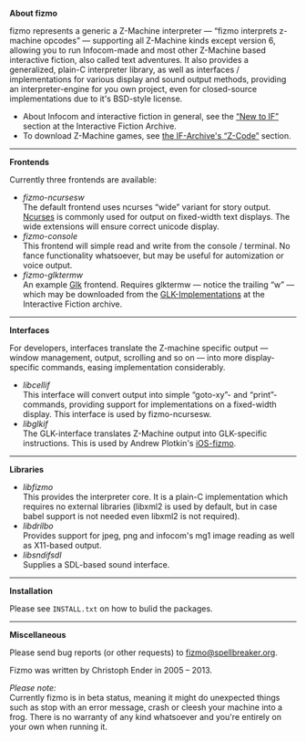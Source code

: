 

**About fizmo**


fizmo represents a generic a Z-Machine interpreter — “fizmo interprets z-machine opcodes” — supporting all Z-Machine kinds except version 6, allowing you to run Infocom-made and most other Z-Machine based interactive fiction, also called text adventures. It also provides a generalized, plain-C interpreter library, as well as interfaces / implementations for various display and sound output methods, providing an interpreter-engine for you own project, even for closed-source implementations due to it's BSD-style license.


 - About Infocom and interactive fiction in general, see the [“New to IF”](http://www.ifarchive.org) section at the Interactive Fiction Archive.
 - To download Z-Machine games, see [the IF-Archive's “Z-Code”](http://www.ifarchive.org/indexes/if-archiveXgamesXzcode.html) section.


---

**Frontends**


Currently three frontends are available:


 - _fizmo-ncursesw_  
   The default frontend uses ncurses “wide” variant for story output. [Ncurses](http://www.gnu.org/software/ncurses/) is commonly used for output on fixed-width text displays. The wide extensions will ensure correct unicode display.
 - _fizmo-console_  
   This frontend will simple read and write from the console / terminal. No fance functionality whatsoever, but may be useful for automization or voice output.
 - _fizmo-glktermw_  
   An example [Glk](http://en.wikipedia.org/wiki/Glk_(software)) frontend. Requires glktermw — notice the trailing “w” — which may be downloaded from the [GLK-Implementations](http://www.ifarchive.org/indexes/if-archiveXprogrammingXglkXimplementations.html) at the Interactive Fiction archive.


---

**Interfaces**


For developers, interfaces translate the Z-machine specific output — window management, output, scrolling and so on — into more display-specific commands, easing implementation considerably.


 - _libcellif_  
   This interface will convert output into simple “goto-xy”- and “print”-commands, providing support for implementations on a fixed-width display. This interface is used by fizmo-ncursesw.
 - _libglkif_  
   The GLK-interface translates Z-Machine output into GLK-specific instructions. This is used by Andrew Plotkin's [iOS-fizmo](https://github.com/erkyrath/iosfizmo/).


---

**Libraries**



 - _libfizmo_  
   This provides the interpreter core. It is a plain-C implementation which requires no external libraries (libxml2 is used by default, but in case babel support is not needed even libxml2 is not required).
 - _libdrilbo_  
   Provides support for jpeg, png and infocom's mg1 image reading as well as X11-based output.
 - _libsndifsdl_  
   Supplies a SDL-based sound interface.


---

**Installation**


Please see `INSTALL.txt` on how to bulid the packages.

---

**Miscellaneous**


Please send bug reports (or other requests) to [fizmo@spellbreaker.org](mailto:fizmo@spellbreaker.org).

Fizmo was written by Christoph Ender in 2005 – 2013.

_Please note:_  
Currently fizmo is in beta status, meaning it might do unexpected things such as stop with an error message, crash or cleesh your machine into a frog. There is no warranty of any kind whatsoever and you're entirely on your own when running it.

